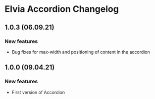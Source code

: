 # Elvia Accordion Changelog

## 1.0.3 (06.09.21)

### New features

- Bug fixes for max-width and positioning of content in the accordion

## 1.0.0 (09.04.21)

### New features

- First version of Accordion
